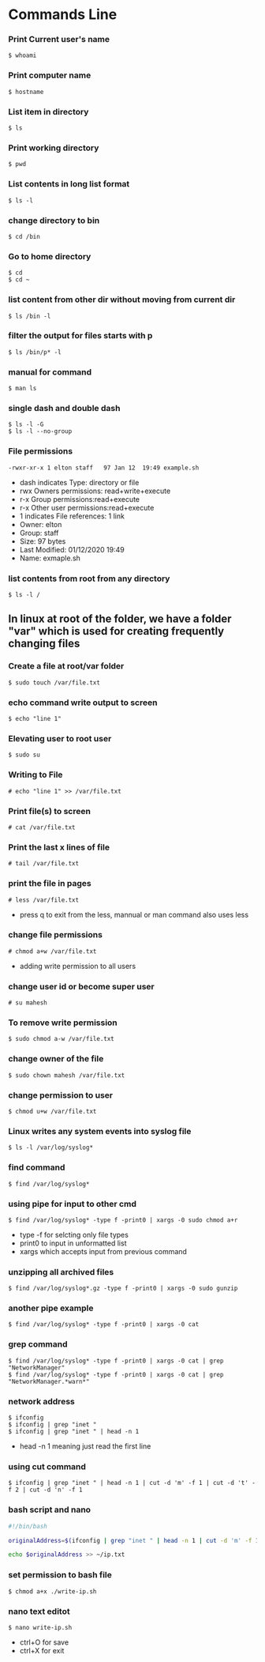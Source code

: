 Commands Line
=================

### Print Current user's name
    
    $ whoami

### Print computer name

    $ hostname

### List item in directory

    $ ls

### Print working directory

    $ pwd

### List contents in long list format

    $ ls -l

### change directory to bin

    $ cd /bin

### Go to home directory

    $ cd 
    $ cd ~
### list content from other dir without moving from current dir

    $ ls /bin -l

### filter the output for files starts with p

    $ ls /bin/p* -l

### manual for command

    $ man ls

### single dash and double dash

    $ ls -l -G
    $ ls -l --no-group

### File permissions

    -rwxr-xr-x 1 elton staff   97 Jan 12  19:49 example.sh

- dash indicates Type: directory or file
- rwx Owners permissions: read+write+execute
- r-x Group permissions:read+execute
- r-x Other user permissions:read+execute
- 1 indicates File references: 1 link 
- Owner: elton
- Group: staff
- Size: 97 bytes
- Last Modified: 01/12/2020 19:49
- Name: exmaple.sh 

### list contents from root from any directory

    $ ls -l /

## In linux at root of the folder, we have a folder "var" which is used for creating frequently changing files

### Create a file at root/var folder

    $ sudo touch /var/file.txt

### echo command write output to screen

    $ echo "line 1"

### Elevating user to root user

    $ sudo su

### Writing to File

    # echo "line 1" >> /var/file.txt

###  Print file(s) to screen

    # cat /var/file.txt

### Print the last x lines of file

    # tail /var/file.txt

### print the file in pages

    # less /var/file.txt

- press q to exit from the less, mannual or man command also uses less

### change file permissions

    # chmod a+w /var/file.txt
- adding write permission to all users

### change user id or become super user

    # su mahesh

### To remove write permission

    $ sudo chmod a-w /var/file.txt

### change owner of the file

    $ sudo chown mahesh /var/file.txt

### change permission to user

    $ chmod u+w /var/file.txt

### Linux writes any system events into syslog file

    $ ls -l /var/log/syslog*

### find command

    $ find /var/log/syslog*

### using pipe for input to other cmd

    $ find /var/log/syslog* -type f -print0 | xargs -0 sudo chmod a+r

- type -f for selcting only file types
- print0 to input in unformatted list 
- xargs which accepts input from previous command

###  unzipping all archived files

    $ find /var/log/syslog*.gz -type f -print0 | xargs -0 sudo gunzip 

### another pipe example

    $ find /var/log/syslog* -type f -print0 | xargs -0 cat

### grep command

    $ find /var/log/syslog* -type f -print0 | xargs -0 cat | grep "NetworkManager"
    $ find /var/log/syslog* -type f -print0 | xargs -0 cat | grep "NetworkManager.*warn*"

###  network address

    $ ifconfig
    $ ifconfig | grep "inet "
    $ ifconfig | grep "inet " | head -n 1

- head -n 1 meaning just read the first line

### using cut command

    $ ifconfig | grep "inet " | head -n 1 | cut -d 'm' -f 1 | cut -d 't' -f 2 | cut -d 'n' -f 1

### bash script and nano

```bash
#!/bin/bash

originalAddress=$(ifconfig | grep "inet " | head -n 1 | cut -d 'm' -f 1 | cut -d 't' -f 2 | cut -d 'n' -f 1)

echo $originalAddress >> ~/ip.txt
```

### set permission to bash file

    $ chmod a+x ./write-ip.sh

### nano text editot

    $ nano write-ip.sh

- ctrl+O for save
- ctrl+X for exit


